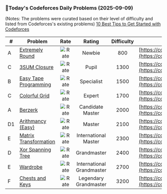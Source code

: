### 🌟Today's Codeforces Daily Problems (2025-09-09)
(Notes: The problems were curated based on their level of difficulty and listed from Codeforces's existing problems)
[10 Best Tips to Get Started with Codeforces](https://github.com/ika9810/Codeforces-Daily-Problems/blob/main/10%20Best%20Tips%20to%20Get%20Started%20with%20Codeforces.md)

| # | Problem | Rate| Rating | Difficulty | Contest |
|---| ----- | :--------: | :----------: | :----------: | ---------- |
|A|[Extremely Round](https://codeforces.com/contest/1766/problem/A)|![Rate](https://img.shields.io/badge/Newbie-800-lightgrey)|Newbie|800|[https://codeforces.com/contest/1766](https://codeforces.com/contest/1766)|
|C|[3SUM Closure](https://codeforces.com/contest/1698/problem/C)|![Rate](https://img.shields.io/badge/Pupil-1300-brightgreen)|Pupil|1300|[https://codeforces.com/contest/1698](https://codeforces.com/contest/1698)|
|B|[Easy Tape Programming](https://codeforces.com/contest/239/problem/B)|![Rate](https://img.shields.io/badge/Specialist-1500-9cf)|Specialist|1500|[https://codeforces.com/contest/239](https://codeforces.com/contest/239)|
|C|[Colorful Grid](https://codeforces.com/contest/1898/problem/C)|![Rate](https://img.shields.io/badge/Expert-1700-blue)|Expert|1700|[https://codeforces.com/contest/1898](https://codeforces.com/contest/1898)|
|A|[Berzerk](https://codeforces.com/contest/786/problem/A)|![Rate](https://img.shields.io/badge/Candidate%20Master-2000-blueviolet)|Candidate Master|2000|[https://codeforces.com/contest/786](https://codeforces.com/contest/786)|
|D1|[Arithmancy (Easy)](https://codeforces.com/contest/1970/problem/D1)|![Rate](https://img.shields.io/badge/Master-2100-orange)|Master|2100|[https://codeforces.com/contest/1970](https://codeforces.com/contest/1970)|
|E|[Matrix Transformation](https://codeforces.com/contest/2043/problem/E)|![Rate](https://img.shields.io/badge/International%20Master-2300-orange)|International Master|2300|[https://codeforces.com/contest/2043](https://codeforces.com/contest/2043)|
|D|[Xor Spanning Tree](https://codeforces.com/contest/1218/problem/D)|![Rate](https://img.shields.io/badge/Grandmaster-2400-red)|Grandmaster|2400|[https://codeforces.com/contest/1218](https://codeforces.com/contest/1218)|
|E|[Wardrobe](https://codeforces.com/contest/924/problem/E)|![Rate](https://img.shields.io/badge/International%20Grandmaster-2700-red)|International Grandmaster|2700|[https://codeforces.com/contest/924](https://codeforces.com/contest/924)|
|F|[Chests and Keys](https://codeforces.com/contest/1519/problem/F)|![Rate](https://img.shields.io/badge/Legendary%20Grandmaster-3200-red)|Legendary Grandmaster|3200|[https://codeforces.com/contest/1519](https://codeforces.com/contest/1519)|
